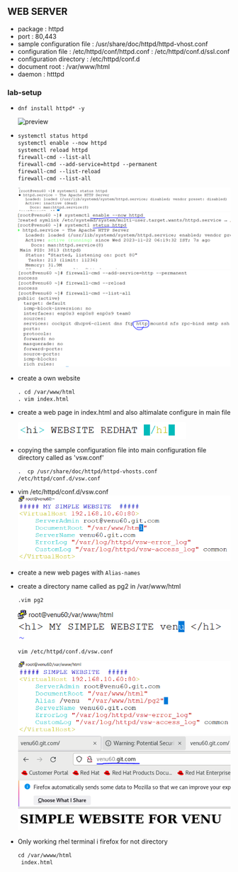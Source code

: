 ## WEB SERVER

* package : httpd
* port : 80,443
* sample configuration file : /usr/share/doc/httpd/httpd-vhost.conf
* configuration file : /etc/httpd/conf/httpd.conf
                     : /etc/httpd/conf.d/ssl.conf
* configuration directory : /etc/httpd/conf.d
* document root : /var/www/html
* daemon : htttpd
### lab-setup

* ```
  dnf install httpd* -y  
  ``` 
  ![preview](images/web.PNG)

* ```
  systemctl status httpd
  systemctl enable --now httpd
  systemctl reload httpd 
  firewall-cmd --list-all
  firewall-cmd --add-service=httpd --permanent
  firewall-cmd --list-reload
  firewall-cmd --list-all
  ```
  ![preview](images/web1.PNG)
  ![preview](images/web2.PNG)
  ![preview](images/web3.PNG)

* create a own website 
  
  ```
  . cd /var/www/html
  . vim index.html
  ```

* create a web page in index.html and also altimalate configure in main file

  ![preview](images/web4.PNG)

* copying the sample configuration file into main configuration file directory called as 'vsw.conf'

  ```
  .  cp /usr/share/doc/httpd/httpd-vhosts.conf /etc/httpd/conf.d/vsw.conf
  ```

* vim /etc/httpd/conf.d/vsw.conf   
  ![preview](images/web5.PNG)

* create a new web pages with `Alias-names`
* create a directory name called as pg2 in /var/www/html

  ```
  .vim pg2
  ```
  ![preview](images/web6.PNG)

  ```
  vim /etc/httpd/conf.d/vsw.conf
  ```
  ![preview](images/web7.PNG)  
  ![preview](images/web8.PNG)

* Only working rhel terminal i firefox for not directory 

  ```
  cd /var/wwww/html
   index.html
  ```








  
